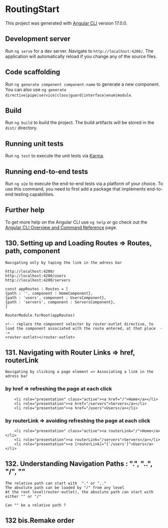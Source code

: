 # RoutingStart

This project was generated with [Angular CLI](https://github.com/angular/angular-cli) version 17.0.0.

## Development server

Run `ng serve` for a dev server. Navigate to `http://localhost:4200/`. The application will automatically reload if you change any of the source files.

## Code scaffolding

Run `ng generate component component-name` to generate a new component. You can also use `ng generate directive|pipe|service|class|guard|interface|enum|module`.

## Build

Run `ng build` to build the project. The build artifacts will be stored in the `dist/` directory.

## Running unit tests

Run `ng test` to execute the unit tests via [Karma](https://karma-runner.github.io).

## Running end-to-end tests

Run `ng e2e` to execute the end-to-end tests via a platform of your choice. To use this command, you need to first add a package that implements end-to-end testing capabilities.

## Further help

To get more help on the Angular CLI use `ng help` or go check out the [Angular CLI Overview and Command Reference](https://angular.io/cli) page.

## 130. Setting up and Loading Routes => Routes, path, component

    Navigating only by taping the link in the adress bar

    http://localhost:4200/
    http://localhost:4200/users
    http://localhost:4200/servers

    const appRoutes : Routes = [
    {path : '', component : HomeComponent},
    {path : 'users', component : UsersComponent},
    {path : 'servers', component : ServersComponent},
    ]

    RouterModule.forRoot(appRoutes)

    <!-- replace the component selector by router-outlet directive, to load the component associated with the route entered, at that place  -->
    <router-outlet></router-outlet>




## 131. Navigating with Router Links => href, routerLink

    Navigating by clicking a page element => Associating a link in the adress bar

### by href => refreshing the page at each click
        <li role="presentation" class="active"><a href="/">Home</a></li>
        <li role="presentation"><a href="/servers">Servers</a></li>
        <li role="presentation"><a href="/users">Users</a></li>

### by routerLink => avoiding refreshing the page at each click

        <li role="presentation" class="active"><a routerLink="/">Home</a></li>
        <li role="presentation"><a routerLink="/servers">Servers</a></li>
        <li role="presentation"><a [routerLink]="['/users']">Users</a></li>

## 132. Understanding Navigation Paths : ".", "..", "/", ""

    The relative path can start with  "." or ".."
    The absolute path can be loaded by "/" from any level
    At the root level(router-outlet), the absolute path can start with either "" or "/"

    Can "" be a relative path ?

## 132 bis.Remake order
